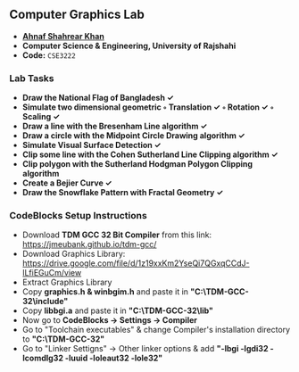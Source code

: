 ## Computer Graphics Lab
- **[Ahnaf Shahrear Khan](https://github.com/ahnafshahrear)**
- **Computer Science & Engineering, University of Rajshahi**
- **Code:** `CSE3222`

### Lab Tasks
- **Draw the National Flag of Bangladesh ✓**
- **Simulate two dimensional geometric ◦ Translation ✓ ◦ Rotation ✓ ◦ Scaling ✓**
- **Draw a line with the Bresenham Line algorithm ✓**
- **Draw a circle with the Midpoint Circle Drawing algorithm ✓**
- **Simulate Visual Surface Detection ✓**
- **Clip some line with the Cohen Sutherland Line Clipping algorithm ✓**
- **Clip polygon with the Sutherland Hodgman Polygon Clipping algorithm** 
- **Create a Bejier Curve ✓**
- **Draw the Snowflake Pattern with Fractal Geometry ✓**

### CodeBlocks Setup Instructions
- Download **TDM GCC 32 Bit Compiler** from this link: https://jmeubank.github.io/tdm-gcc/
- Download Graphics Library: https://drive.google.com/file/d/1z19xxKm2YseQi7QGxqCCdJ-lLfiEGuCm/view
- Extract Graphics Library
- Copy **graphics.h & winbgim.h** and paste it in **"C:\\TDM-GCC-32\\include"**
- Copy **libbgi.a** and paste it in **"C:\\TDM-GCC-32\\lib"**
- Now go to **CodeBlocks -> Settings -> Compiler** 
- Go to "Toolchain executables" & change Compiler's installation directory to **"C:\\TDM-GCC-32"**
- Go to "Linker Settigns" -> Other linker options & add **"-lbgi -lgdi32 -lcomdlg32 -luuid -loleaut32 -lole32"**
